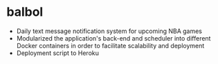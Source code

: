 # balbol

- Daily text message notification system for upcoming NBA games
- Modularized the application's back-end and scheduler into different Docker containers in order to facilitate scalability and deployment
- Deployment script to Heroku
